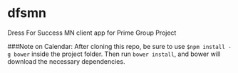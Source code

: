 # dfsmn
Dress For Success MN client app for Prime Group Project

###Note on Calendar:
After cloning this repo, be sure to use
```$npm install -g bower``` inside the project folder.
Then run ```bower install```, and bower will download the necessary dependencies.
